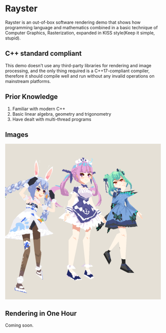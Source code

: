 # Rayster
Rayster is an out-of-box software rendering demo that shows how programming language and mathematics combined in a basic technique of Computer Graphics, Rasterization, expanded in KISS style(Keep it simple, stupid). 

## C++ standard compliant
This demo doesn't use any third-party libraries for rendering and image processing, and the only thing required is a C++17-compliant compiler, therefore it should compile well and run without any invalid operations on mainstream platforms.

## Prior Knowledge
1. Familiar with modern C++
2. Basic linear algebra, geometry and trigonometry
3. Have dealt with multi-thread programs

## Images
![Image-1](img/image-1.png)

## Rendering in One Hour
Coming soon.
